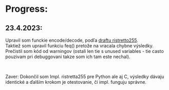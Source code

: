 # Progress:

## 23.4.2023:
Upravil som funckie encode/decode, podľa [draftu ristretto255](https://datatracker.ietf.org/doc/draft-irtf-cfrg-ristretto255-decaf448/).  <br>
Taktiež som upravil funkciu feq() pretože na vracala chybne výsledky.  <br>
Prečistil som kód od warningov (ostali len tie s unused variables - tie casto pouzivam pri debuggovani takze som ich tam este nechal). <br>  

<br>

Zaver:
Dokončil som Impl. ristretta255 pre Python ale aj C, výsledky dávaju identické a ďalším krokom je otestovanie, či impl. funguju správne. <br>
